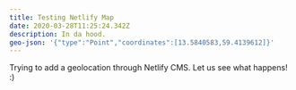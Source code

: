 ```yaml
---
title: Testing Netlify Map
date: 2020-03-28T11:25:24.342Z
description: In da hood.
geo-json: '{"type":"Point","coordinates":[13.5840583,59.4139612]}'
---
```

Trying to add a geolocation through Netlify CMS. Let us see what happens! :)